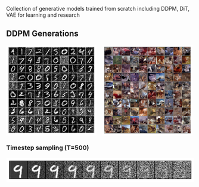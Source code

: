 Collection of generative models trained from scratch including DDPM, DiT, VAE for learning and research

## DDPM Generations

<div style="display: flex; gap: 1rem;">
    <img src="./diffusion/outputs/mnist.png" alt="mnist_generation" width="48%">
    <img src="./diffusion/outputs/cifar_perceptual.png" alt="CIFAR-10_perceptual_generation" width="48%">
</div>

### Timestep sampling (T=500)
![sampling_timesteps](./diffusion/outputs/sampling.png)

